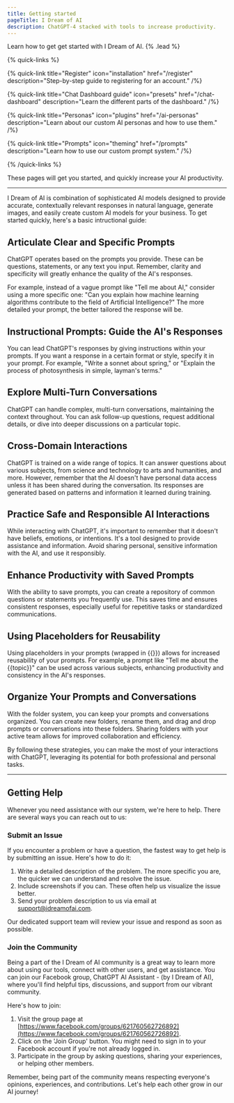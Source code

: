 ```yaml
---
title: Getting started
pageTitle: I Dream of AI
description: ChatGPT-4 stacked with tools to increase productivity.
---
```


Learn how to get get started with I Dream of AI. {% .lead %}

{% quick-links %}

{% quick-link title="Register" icon="installation" href="/register" description="Step-by-step guide to registering for an account." /%}

{% quick-link title="Chat Dashboard guide" icon="presets" href="/chat-dashboard" description="Learn the different parts of the dashboard." /%}

{% quick-link title="Personas" icon="plugins" href="/ai-personas" description="Learn about our custom AI personas and how to use them." /%}

{% quick-link title="Prompts" icon="theming" href="/prompts" description="Learn how to use our custom prompt system." /%}

{% /quick-links %}

These pages will get you started, and quickly increase your AI productivity.

---

I Dream of AI is combination of sophisticated AI models designed to provide accurate, contextually relevant responses in natural language, generate images, and easily create custom AI models for your business. To get started quickly, here's a basic intructional guide:

## **Articulate Clear and Specific Prompts**

ChatGPT operates based on the prompts you provide. These can be questions, statements, or any text you input. Remember, clarity and specificity will greatly enhance the quality of the AI's responses.

For example, instead of a vague prompt like "Tell me about AI," consider using a more specific one: "Can you explain how machine learning algorithms contribute to the field of Artificial Intelligence?" The more detailed your prompt, the better tailored the response will be.

## **Instructional Prompts: Guide the AI's Responses**

You can lead ChatGPT's responses by giving instructions within your prompts. If you want a response in a certain format or style, specify it in your prompt. For example, "Write a sonnet about spring," or "Explain the process of photosynthesis in simple, layman's terms."

## **Explore Multi-Turn Conversations**

ChatGPT can handle complex, multi-turn conversations, maintaining the context throughout. You can ask follow-up questions, request additional details, or dive into deeper discussions on a particular topic.

## **Cross-Domain Interactions**

ChatGPT is trained on a wide range of topics. It can answer questions about various subjects, from science and technology to arts and humanities, and more. However, remember that the AI doesn't have personal data access unless it has been shared during the conversation. Its responses are generated based on patterns and information it learned during training.

## **Practice Safe and Responsible AI Interactions**

While interacting with ChatGPT, it's important to remember that it doesn't have beliefs, emotions, or intentions. It's a tool designed to provide assistance and information. Avoid sharing personal, sensitive information with the AI, and use it responsibly.

## **Enhance Productivity with Saved Prompts**

With the ability to save prompts, you can create a repository of common questions or statements you frequently use. This saves time and ensures consistent responses, especially useful for repetitive tasks or standardized communications.

## **Using Placeholders for Reusability**

Using placeholders in your prompts (wrapped in {{}}) allows for increased reusability of your prompts. For example, a prompt like "Tell me about the {{topic}}" can be used across various subjects, enhancing productivity and consistency in the AI's responses.

## **Organize Your Prompts and Conversations**

With the folder system, you can keep your prompts and conversations organized. You can create new folders, rename them, and drag and drop prompts or conversations into these folders. Sharing folders with your active team allows for improved collaboration and efficiency.

By following these strategies, you can make the most of your interactions with ChatGPT, leveraging its potential for both professional and personal tasks.


---

## **Getting Help**

Whenever you need assistance with our system, we're here to help. There are several ways you can reach out to us:

### **Submit an Issue**

If you encounter a problem or have a question, the fastest way to get help is by submitting an issue. Here's how to do it:

1. Write a detailed description of the problem. The more specific you are, the quicker we can understand and resolve the issue.
2. Include screenshots if you can. These often help us visualize the issue better.
3. Send your problem description to us via email at [support@idreamofai.com](mailto:support@idreamofai.com).

Our dedicated support team will review your issue and respond as soon as possible.

### **Join the Community**

Being a part of the I Dream of AI community is a great way to learn more about using our tools, connect with other users, and get assistance. You can join our Facebook group, ChatGPT AI Assistant - (by I Dream of AI), where you'll find helpful tips, discussions, and support from our vibrant community.

Here's how to join:

1. Visit the group page at [https://www.facebook.com/groups/621760562726892](https://www.facebook.com/groups/621760562726892).
2. Click on the 'Join Group' button. You might need to sign in to your Facebook account if you're not already logged in.
3. Participate in the group by asking questions, sharing your experiences, or helping other members.

Remember, being part of the community means respecting everyone's opinions, experiences, and contributions. Let's help each other grow in our AI journey!
